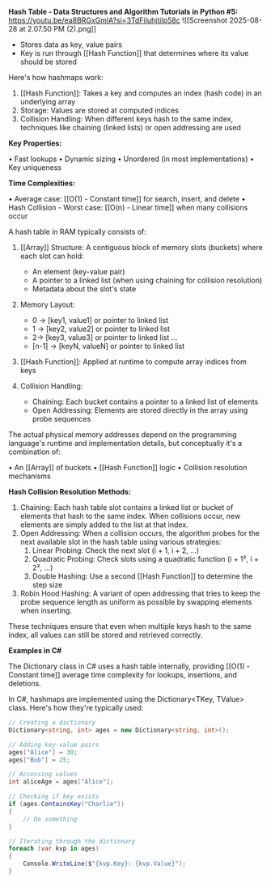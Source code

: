 **Hash Table - Data Structures and Algorithm Tutorials in Python #5:** https://youtu.be/ea8BRGxGmlA?si=3TdFiIuhjtiIp58c
![[Screenshot 2025-08-28 at 2.07.50 PM (2).png]]
- Stores data as key, value pairs
- Key is run through [[Hash Function]] that determines where its value should be stored

Here's how hashmaps work:
1. [[Hash Function]]: Takes a key and computes an index (hash code) in an underlying array
2. Storage: Values are stored at computed indices
3. Collision Handling: When different keys hash to the same index, techniques like chaining (linked lists) or open addressing are used

**Key Properties:**

• Fast lookups
• Dynamic sizing
• Unordered (in most implementations)
• Key uniqueness

**Time Complexities:**

• Average case: [[O(1) - Constant time]] for search, insert, and delete
• Hash Collision - Worst case: [[O(n) - Linear time]] when many collisions occur

A hash table in RAM typically consists of:

1. [[Array]] Structure: A contiguous block of memory slots (buckets) where each slot can hold:
	 - An element (key-value pair)
	 - A pointer to a linked list (when using chaining for collision resolution)
	 - Metadata about the slot's state
2. Memory Layout:
	- 0 -> [key1, value1] or pointer to linked list
	- 1 -> [key2, value2] or pointer to linked list
	- 2-> [key3, value3] or pointer to linked list
		...
	- [n-1] -> [keyN, valueN] or pointer to linked list

3. [[Hash Function]]: Applied at runtime to compute array indices from keys
4. Collision Handling:
	 - Chaining: Each bucket contains a pointer to a linked list of elements
	 - Open Addressing: Elements are stored directly in the array using probe sequences


The actual physical memory addresses depend on the programming language's runtime and implementation details, but conceptually it's a combination of:

• An [[Array]] of buckets
• [[Hash Function]] logic
• Collision resolution mechanisms


**Hash Collision Resolution Methods:**

1. Chaining: Each hash table slot contains a linked list or bucket of elements that hash to the same index. When collisions occur, new elements are simply added to the list at that index.
2. Open Addressing: When a collision occurs, the algorithm probes for the next available slot in the hash table using various strategies:
	1. Linear Probing: Check the next slot (i + 1, i + 2, ...)
	2. Quadratic Probing: Check slots using a quadratic function (i + 1², i + 2², ...)
	3. Double Hashing: Use a second [[Hash Function]] to determine the step size
3. Robin Hood Hashing: A variant of open addressing that tries to keep the probe sequence length as uniform as possible by swapping elements when inserting.

These techniques ensure that even when multiple keys hash to the same index, all values can still be stored and retrieved correctly.

**Examples in C#**

The Dictionary class in C# uses a hash table internally, providing [[O(1) - Constant time]] average time complexity for lookups, insertions, and deletions.

In C#, hashmaps are implemented using the Dictionary<TKey, TValue> class. Here's how they're typically used:

```C#
// Creating a dictionary
Dictionary<string, int> ages = new Dictionary<string, int>();

// Adding key-value pairs
ages["Alice"] = 30;
ages["Bob"] = 25;

// Accessing values
int aliceAge = ages["Alice"];

// Checking if key exists
if (ages.ContainsKey("Charlie"))
{
    // Do something
}

// Iterating through the dictionary
foreach (var kvp in ages)
{
    Console.WriteLine($"{kvp.Key}: {kvp.Value}");
}
```